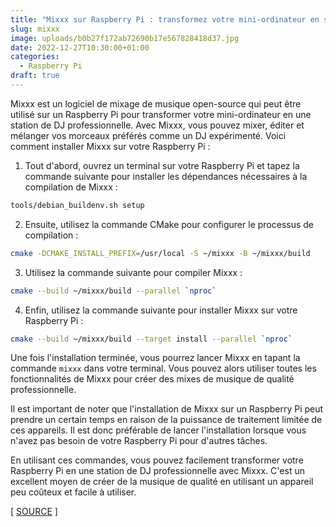 ```yaml
---
title: "Mixxx sur Raspberry Pi : transformez votre mini-ordinateur en station de DJ professionnelle"
slug: mixxx
image: uploads/b0b27f172ab72690b17e567828418d37.jpg
date: 2022-12-27T10:30:00+01:00
categories:
  - Raspberry Pi
draft: true
---
```


Mixxx est un logiciel de mixage de musique open-source qui peut être utilisé sur un Raspberry Pi pour transformer votre mini-ordinateur en une station de DJ professionnelle. Avec Mixxx, vous pouvez mixer, éditer et mélanger vos morceaux préférés comme un DJ expérimenté. Voici comment installer Mixxx sur votre Raspberry Pi :

1. Tout d'abord, ouvrez un terminal sur votre Raspberry Pi et tapez la commande suivante pour installer les dépendances nécessaires à la compilation de Mixxx :

```bash
tools/debian_buildenv.sh setup
```

2. Ensuite, utilisez la commande CMake pour configurer le processus de compilation :

```bash
cmake -DCMAKE_INSTALL_PREFIX=/usr/local -S ~/mixxx -B ~/mixxx/build
```

3. Utilisez la commande suivante pour compiler Mixxx :

```bash
cmake --build ~/mixxx/build --parallel `nproc`
```

4. Enfin, utilisez la commande suivante pour installer Mixxx sur votre Raspberry Pi :

```bash
cmake --build ~/mixxx/build --target install --parallel `nproc`
```

Une fois l'installation terminée, vous pourrez lancer Mixxx en tapant la commande `mixxx` dans votre terminal. Vous pouvez alors utiliser toutes les fonctionnalités de Mixxx pour créer des mixes de musique de qualité professionnelle.

Il est important de noter que l'installation de Mixxx sur un Raspberry Pi peut prendre un certain temps en raison de la puissance de traitement limitée de ces appareils. Il est donc préférable de lancer l'installation lorsque vous n'avez pas besoin de votre Raspberry Pi pour d'autres tâches.

En utilisant ces commandes, vous pouvez facilement transformer votre Raspberry Pi en une station de DJ professionnelle avec Mixxx. C'est un excellent moyen de créer de la musique de qualité en utilisant un appareil peu coûteux et facile à utiliser.

[ [SOURCE](https://github.com/mixxxdj/mixxx/wiki/compiling%20on%20linux) ]
